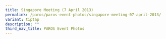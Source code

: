 ```yaml
---
title: Singapore Meeting (7 April 2013)
permalink: /paros/paros-event-photos/singapore-meeting-07-april-2013/
variant: tiptap
description: ""
third_nav_title: PAROS Event Photos
---
```

